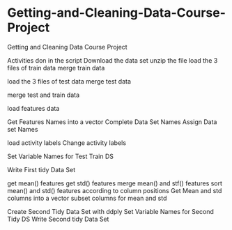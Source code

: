 Getting-and-Cleaning-Data-Course-Project
========================================

Getting and Cleaning Data Course Project<br>

Activities don in the script
Download the data set
unzip the file
load the 3 files of train data
merge train data

load the 3 files of test data
merge test data

merge test and train data

load features data

Get Features Names into a vector
Complete Data Set Names
Assign Data set Names

load activity labels
Change activity labels

Set Variable Names for Test Train DS 

Write First tidy Data Set

get mean() features
get std() features
merge mean() and stf() features
sort mean() and std() features according to column positions
Get Mean and std columns into a vector
subset columns for mean and std

Create Second Tidy Data Set with ddply
Set Variable Names for Second Tidy DS
Write Second tidy Data Set

